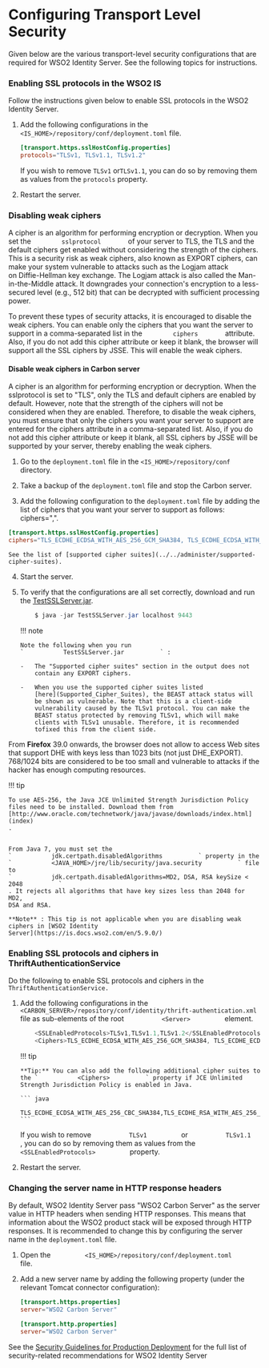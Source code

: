 # Configuring Transport Level Security

Given below are the various transport-level security configurations that
are required for WSO2 Identity Server. See the following topics for
instructions.

### Enabling SSL protocols in the WSO2 IS

Follow the instructions given below to enable SSL protocols in the WSO2 Identity Server.

1. Add the following configurations in the `<IS_HOME>/repository/conf/deployment.toml` file.

     ```toml
     [transport.https.sslHostConfig.properties]
     protocols="TLSv1, TLSv1.1, TLSv1.2"
     ```

    If you wish to remove `TLSv1` or`TLSv1.1`, you can do so by removing them as values from the `protocols` property.


2. Restart the server.


### Disabling weak ciphers

A cipher is an algorithm for performing encryption or decryption. When
you set the `         sslprotocol        ` of your server to TLS, the
TLS and the default ciphers get enabled without considering the strength
of the ciphers. This is a security risk as weak ciphers, also known as
EXPORT ciphers, can make your system vulnerable to attacks such as the
Logjam attack on Diffie-Hellman key exchange. The Logjam attack is also
called the Man-in-the-Middle attack. It downgrades your connection's
encryption to a less-secured level (e.g., 512 bit) that can be decrypted
with sufficient processing power.

To prevent these types of security attacks, it is encouraged to disable
the weak ciphers. You can enable only the ciphers that you want the
server to support in a comma-separated list in the
`         ciphers        ` attribute. Also, if you do not add this
cipher attribute or keep it blank, the browser will support all the SSL
ciphers by JSSE. This will enable the weak ciphers.

#### Disable weak ciphers in Carbon server

A cipher is an algorithm for performing encryption or decryption. When the sslprotocol is set to "TLS", only the TLS and default ciphers are enabled by default. However, note that the strength of the ciphers will not be considered when they are enabled. Therefore, to disable the weak ciphers, you must ensure that only the ciphers you want your server to support are entered for the ciphers attribute in a comma-separated list. Also, if you do not add this cipher attribute or keep it blank, all SSL ciphers by JSSE will be supported by your server, thereby enabling the weak ciphers.

1.  Go to the ` deployment.toml ` file in the ` <IS_HOME>/repository/conf   ` directory.

2.  Take a backup of the ` deployment.toml ` file and stop the Carbon server.

3.  Add the following configuration to the ` deployment.toml ` file by adding the list of ciphers 
that you want your server to support as follows: ciphers="<cipher-name>,<cipher-name>".

```toml
[transport.https.sslHostConfig.properties]
ciphers="TLS_ECDHE_ECDSA_WITH_AES_256_GCM_SHA384, TLS_ECDHE_ECDSA_WITH_AES_128_GCM_SHA256, TLS_ECDHE_RSA_WITH_AES_256_GCM_SHA384, TLS_ECDH_ECDSA_WITH_AES_256_GCM_SHA384, TLS_DHE_DSS_WITH_AES_256_GCM_SHA384, TLS_ECDH_RSA_WITH_AES_256_GCM_SHA384, TLS_ECDHE_RSA_WITH_AES_128_GCM_SHA256, TLS_ECDH_ECDSA_WITH_AES_128_GCM_SHA256, TLS_ECDH_RSA_WITH_AES_128_GCM_SHA256, TLS_DHE_DSS_WITH_AES_128_GCM_SHA256, TLS_ECDHE_ECDSA_WITH_AES_256_CBC_SHA384, TLS_ECDH_ECDSA_WITH_AES_256_CBC_SHA384, TLS_ECDH_RSA_WITH_AES_256_CBC_SHA384, TLS_ECDHE_RSA_WITH_AES_256_CBC_SHA384, TLS_DHE_DSS_WITH_AES_256_CBC_SHA256, TLS_ECDHE_ECDSA_WITH_AES_256_CBC_SHA, TLS_ECDH_ECDSA_WITH_AES_256_CBC_SHA, TLS_ECDH_RSA_WITH_AES_256_CBC_SHA, TLS_DHE_DSS_WITH_AES_256_CBC_SHA, TLS_ECDHE_ECDSA_WITH_AES_128_CBC_SHA256, TLS_ECDH_ECDSA_WITH_AES_128_CBC_SHA256, TLS_ECDH_RSA_WITH_AES_128_CBC_SHA256, TLS_DHE_DSS_WITH_AES_128_CBC_SHA256, TLS_ECDHE_ECDSA_WITH_AES_128_CBC_SHA, TLS_ECDH_ECDSA_WITH_AES_128_CBC_SHA, TLS_ECDH_RSA_WITH_AES_128_CBC_SHA, TLS_DHE_DSS_WITH_AES_128_CBC_SHA, TLS_ECDHE_ECDSA_WITH_RC4_128_SHA, TLS_ECDH_ECDSA_WITH_RC4_128_SHA, TLS_ECDH_RSA_WITH_RC4_128_SHA, TLS_EMPTY_RENEGOTIATION_INFO_SCSVF"
```
    See the list of [supported cipher suites](../../administer/supported-cipher-suites).

4.  Start the server.

5.  To verify that the configurations are all set correctly, download
    and run the [TestSSLServer.jar](../assets/attachments/TestSSLServer.jar).

    ``` java
        $ java -jar TestSSLServer.jar localhost 9443
    ```

    !!! note
    
        Note the following when you run
        `           TestSSLServer.jar          ` :
    
        -   The "Supported cipher suites" section in the output does not
            contain any EXPORT ciphers.
    
        -   When you use the supported cipher suites listed
            [here](Supported_Cipher_Suites), the BEAST attack status will
            be shown as vulnerable. Note that this is a client-side
            vulnerability caused by the TLSv1 protocol. You can make the
            BEAST status protected by removing TLSv1, which will make
            clients with TLSv1 unusable. Therefore, it is recommended
            tofixed this from the client side.

From **Firefox** 39.0 onwards, the browser does not allow to access Web
sites that support DHE with keys less than 1023 bits (not just
DHE\_EXPORT). 768/1024 bits are considered to be too small and
vulnerable to attacks if the hacker has enough computing resources.

!!! tip
    
    To use AES-256, the Java JCE Unlimited Strength Jurisdiction Policy
    files need to be installed. Download them from
    [http://www.oracle.com/technetwork/java/javase/downloads/index.html](index)
    .
    
    
    From Java 7, you must set the
    `           jdk.certpath.disabledAlgorithms          ` property in the
    `           <JAVA_HOME>/jre/lib/security/java.security          ` file
    to
    `           jdk.certpath.disabledAlgorithms=MD2, DSA, RSA keySize < 2048          `
    . It rejects all algorithms that have key sizes less than 2048 for MD2,
    DSA and RSA.
    
    **Note** : This tip is not applicable when you are disabling weak
    ciphers in [WSO2 Identity
    Server](https://is.docs.wso2.com/en/5.9.0/)

### Enabling SSL protocols and ciphers in ThriftAuthenticationService

Do the following to enable SSL protocols and ciphers in the
`         ThriftAuthenticationService.        `

1.  Add the following configurations in the
    `           <CARBON_SERVER>/repository/conf/identity/thrift-authentication.xml          `
    file as sub-elements of the root `           <Server>          `
    element.

    ``` java
        <SSLEnabledProtocols>TLSv1,TLSv1.1,TLSv1.2</SSLEnabledProtocols>
        <Ciphers>TLS_ECDHE_ECDSA_WITH_AES_256_GCM_SHA384, TLS_ECDHE_ECDSA_WITH_AES_128_GCM_SHA256, TLS_ECDHE_RSA_WITH_AES_256_GCM_SHA384, TLS_ECDH_ECDSA_WITH_AES_256_GCM_SHA384, TLS_DHE_DSS_WITH_AES_256_GCM_SHA384, TLS_ECDH_RSA_WITH_AES_256_GCM_SHA384, TLS_ECDHE_RSA_WITH_AES_128_GCM_SHA256, TLS_ECDH_ECDSA_WITH_AES_128_GCM_SHA256, TLS_ECDH_RSA_WITH_AES_128_GCM_SHA256, TLS_DHE_DSS_WITH_AES_128_GCM_SHA256, TLS_ECDHE_ECDSA_WITH_AES_256_CBC_SHA384, TLS_ECDH_ECDSA_WITH_AES_256_CBC_SHA384, TLS_ECDH_RSA_WITH_AES_256_CBC_SHA384, TLS_ECDHE_RSA_WITH_AES_256_CBC_SHA384, TLS_DHE_DSS_WITH_AES_256_CBC_SHA256, TLS_ECDHE_ECDSA_WITH_AES_256_CBC_SHA, TLS_ECDH_ECDSA_WITH_AES_256_CBC_SHA, TLS_ECDH_RSA_WITH_AES_256_CBC_SHA, TLS_DHE_DSS_WITH_AES_256_CBC_SHA, TLS_ECDHE_ECDSA_WITH_AES_128_CBC_SHA256, TLS_ECDH_ECDSA_WITH_AES_128_CBC_SHA256, TLS_ECDH_RSA_WITH_AES_128_CBC_SHA256, TLS_DHE_DSS_WITH_AES_128_CBC_SHA256, TLS_ECDHE_ECDSA_WITH_AES_128_CBC_SHA, TLS_ECDH_ECDSA_WITH_AES_128_CBC_SHA, TLS_ECDH_RSA_WITH_AES_128_CBC_SHA, TLS_DHE_DSS_WITH_AES_128_CBC_SHA, TLS_ECDHE_ECDSA_WITH_RC4_128_SHA, TLS_ECDH_ECDSA_WITH_RC4_128_SHA, TLS_ECDH_RSA_WITH_RC4_128_SHA, TLS_EMPTY_RENEGOTIATION_INFO_SCSVF</Ciphers>
    ```

    !!! tip

        **Tip:** You can also add the following additional cipher suites to
        the `           <Ciphers>          ` property if JCE Unlimited
        Strength Jurisdiction Policy is enabled in Java.

        ``` java
            TLS_ECDHE_ECDSA_WITH_AES_256_CBC_SHA384,TLS_ECDHE_RSA_WITH_AES_256_CBC_SHA384,TLS_DHE_RSA_WIT
        ```

    If you wish to remove `           TLSv1          ` or
    `           TLSv1.1          `, you can do so by removing them as
    values from the `           <SSLEnabledProtocols>          `
    property.


2.  Restart the server.
  
### Changing the server name in HTTP response headers

By default, WSO2 Identity Server pass "WSO2 Carbon Server" as the server
value in HTTP headers when sending HTTP responses. This means that
information about the WSO2 product stack will be exposed through HTTP
responses. It is recommended to change this by configuring the server
name in the `deployment.toml` file.

1.  Open the
    `          <IS_HOME>/repository/conf/deployment.toml          `
    file.
2.  Add a new server name by adding the following
    property (under the relevant Tomcat connector configuration):

    ``` toml
    [transport.https.properties]
    server="WSO2 Carbon Server"
    
    [transport.http.properties]
    server="WSO2 Carbon Server"
    ```

See the [Security Guidelines for Production
Deployment](../../administer/security-guidelines-for-production-deployment) for the
full list of security-related recommendations for WSO2 Identity Server
